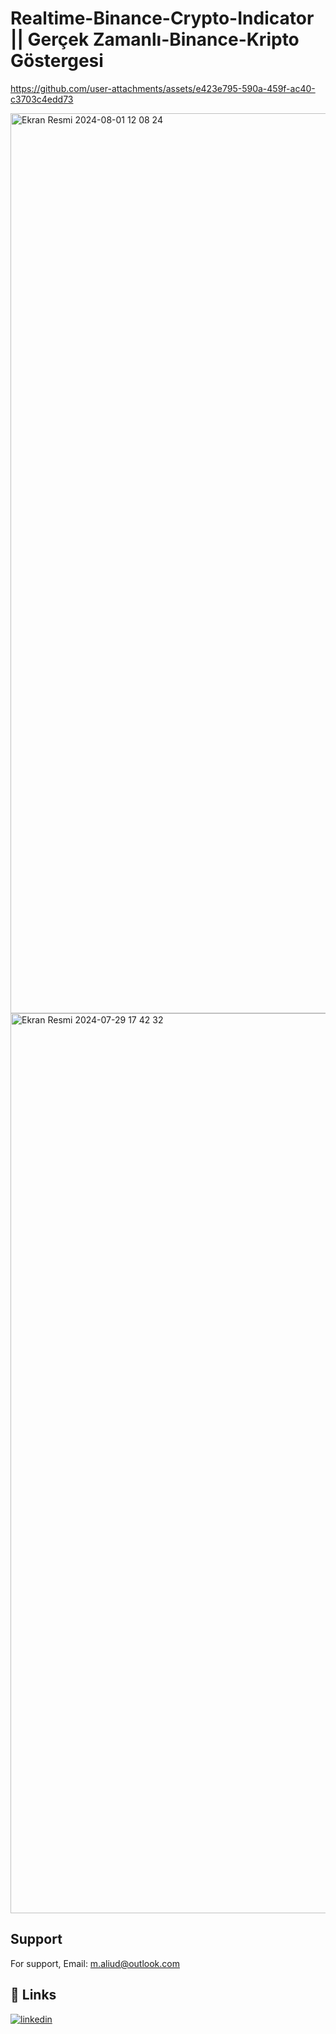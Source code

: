  
# Realtime-Binance-Crypto-Indicator || Gerçek Zamanlı-Binance-Kripto Göstergesi



https://github.com/user-attachments/assets/e423e795-590a-459f-ac40-c3703c4edd73


<img width="1440" alt="Ekran Resmi 2024-08-01 12 08 24" src="https://github.com/user-attachments/assets/549c7123-aa83-45a4-9929-57d0a515018f">



<img width="1440" alt="Ekran Resmi 2024-07-29 17 42 32" src="https://github.com/user-attachments/assets/8c300a33-3d0a-4a56-bfd5-1ea4725e0472">


## Support

For support, Email: m.aliud@outlook.com


## 🔗 Links
[![linkedin](https://img.shields.io/badge/linkedin-0A66C2?style=for-the-badge&logo=linkedin&logoColor=white)](https://www.linkedin.com/in/muhammed-ali-ud-ali76/)
